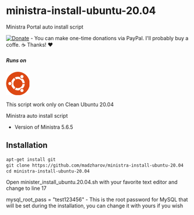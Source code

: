 # ministra-install-ubuntu-20.04
Ministra Portal auto install script

[![Donate](https://img.shields.io/badge/Donate-PayPal-blue.svg)](https://www.paypal.com/donate?hosted_button_id=4H8VAGMLW5RMA) - You can make one-time donations via PayPal. I'll probably buy a coffe. :coffee: Thanks! :heart:

##### Runs on
[![Ubuntu](https://raw.githubusercontent.com/slaserx/icons/master/64x64/ubuntu.png)](https://www.ubuntu.com)

This script work only on Clean Ubuntu 20.04

Ministra auto install script
  * Version of Ministra 5.6.5

## Installation
```
apt-get install git
git clone https://github.com/madzharov/ministra-install-ubuntu-20.04
cd ministra-install-ubuntu-20.04
```

Open minister_install_ubuntu.20.04.sh with your favorite text editor and change to line 17

mysql_root_pass = "test123456" - This is the root password for MySQL that will be set during the installation, you can change it with yours if you wish
